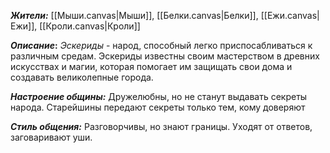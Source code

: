 **_Жители:_**
[[Мыши.canvas|Мыши]], [[Белки.canvas|Белки]], [[Ежи.canvas|Ежи]], [[Кроли.canvas|Кроли]]

**_Описание_:**
_Эскериды_ - народ, способный легко приспосабливаться к различным средам. Эскериды известны своим мастерством в древних искусствах и магии, которая помогает им защищать свои дома и создавать великолепные города.

**_Настроение общины:_**
Дружелюбны, но не станут выдавать секреты народа. Старейшины передают секреты только тем, кому доверяют

**_Стиль общения:_**
Разговорчивы, но знают границы. Уходят от ответов, заговаривают уши.